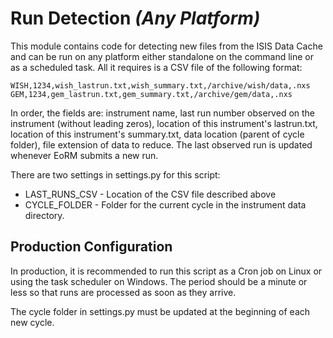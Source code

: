 # Run Detection *(Any Platform)*

This module contains code for detecting new files from the ISIS Data Cache and  can be run on any platform either standalone on the command line or as a scheduled task. All it requires is a CSV file of the following format:

```
WISH,1234,wish_lastrun.txt,wish_summary.txt,/archive/wish/data,.nxs
GEM,1234,gem_lastrun.txt,gem_summary.txt,/archive/gem/data,.nxs
```

In order, the fields are: instrument name, last run number observed on the instrument
(without leading zeros), location of this instrument's lastrun.txt, location of this
instrument's summary.txt, data location (parent of cycle folder), file extension of
data to reduce. The last observed run is updated whenever EoRM submits a new run.

There are two settings in settings.py for this script:

* LAST_RUNS_CSV - Location of the CSV file described above
* CYCLE_FOLDER - Folder for the current cycle in the instrument data directory.

## Production Configuration

In production, it is recommended to run this script as a Cron job on Linux or using the task
scheduler on Windows. The period should be a minute or less so that runs are processed
as soon as they arrive.

The cycle folder in settings.py must be updated at the beginning of each new cycle.
